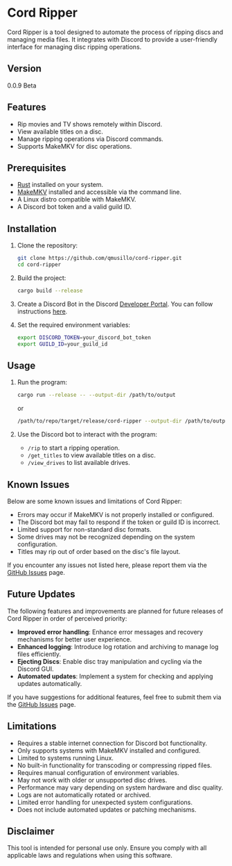 # Cord Ripper

Cord Ripper is a tool designed to automate the process of ripping discs and managing media files. It integrates with Discord to provide a user-friendly interface for managing disc ripping operations.

## Version

0.0.9 Beta

## Features

- Rip movies and TV shows remotely within Discord.
- View available titles on a disc.
- Manage ripping operations via Discord commands.
- Supports MakeMKV for disc operations.

## Prerequisites

- [Rust](https://www.rust-lang.org/) installed on your system.
- [MakeMKV](https://forum.makemkv.com/forum/viewtopic.php?f=3&t=224) installed and accessible via the command line.
- A Linux distro compatible with MakeMKV.
- A Discord bot token and a valid guild ID.

## Installation

1. Clone the repository:
   ```bash
   git clone https://github.com/qmusillo/cord-ripper.git
   cd cord-ripper
   ```

2. Build the project:
   ```bash
   cargo build --release
   ```

3. Create a Discord Bot in the Discord [Developer Portal](https://discord.com/developers/applications). 
   You can follow instructions [here](https://discordjs.guide/preparations/setting-up-a-bot-application.html#creating-your-bot).

4. Set the required environment variables:
   ```bash
   export DISCORD_TOKEN=your_discord_bot_token
   export GUILD_ID=your_guild_id
   ```

## Usage

1. Run the program:
   ```bash
   cargo run --release -- --output-dir /path/to/output
   ```
   or
   ```bash
   /path/to/repo/target/release/cord-ripper --output-dir /path/to/output
   ```

2. Use the Discord bot to interact with the program:
   - `/rip` to start a ripping operation.
   - `/get_titles` to view available titles on a disc.
   - `/view_drives` to list available drives.

## Known Issues

Below are some known issues and limitations of Cord Ripper:

- Errors may occur if MakeMKV is not properly installed or configured.
- The Discord bot may fail to respond if the token or guild ID is incorrect.
- Limited support for non-standard disc formats.
- Some drives may not be recognized depending on the system configuration.
- Titles may rip out of order based on the disc's file layout.

If you encounter any issues not listed here, please report them via the [GitHub Issues](https://github.com/qmusillo/cord-ripper/issues) page.

## Future Updates

The following features and improvements are planned for future releases of Cord Ripper in order of perceived priority:

- **Improved error handling**: Enhance error messages and recovery mechanisms for better user experience.
- **Enhanced logging**: Introduce log rotation and archiving to manage log files efficiently.
- **Ejecting Discs**: Enable disc tray manipulation and cycling via the Discord GUI.
- **Automated updates**: Implement a system for checking and applying updates automatically.

If you have suggestions for additional features, feel free to submit them via the [GitHub Issues](https://github.com/qmusillo/cord-ripper/issues) page.

## Limitations

- Requires a stable internet connection for Discord bot functionality.
- Only supports systems with MakeMKV installed and configured.
- Limited to systems running Linux.
- No built-in functionality for transcoding or compressing ripped files.
- Requires manual configuration of environment variables.
- May not work with older or unsupported disc drives.
- Performance may vary depending on system hardware and disc quality.
- Logs are not automatically rotated or archived.
- Limited error handling for unexpected system configurations.
- Does not include automated updates or patching mechanisms.


## Disclaimer

This tool is intended for personal use only. Ensure you comply with all applicable laws and regulations when using this software.
